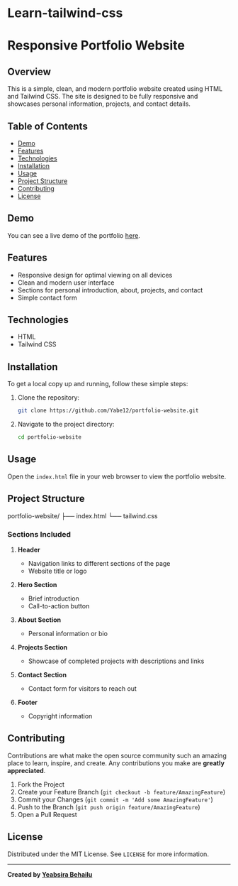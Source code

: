 # Learn-tailwind-css
# Responsive Portfolio Website

## Overview

This is a simple, clean, and modern portfolio website created using HTML and Tailwind CSS. The site is designed to be fully responsive and showcases personal information, projects, and contact details.

## Table of Contents

- [Demo](#demo)
- [Features](#features)
- [Technologies](#technologies)
- [Installation](#installation)
- [Usage](#usage)
- [Project Structure](#project-structure)
- [Contributing](#contributing)
- [License](#license)

## Demo

You can see a live demo of the portfolio [here](yeabsira-sepia.vercel.app
).

## Features

- Responsive design for optimal viewing on all devices
- Clean and modern user interface
- Sections for personal introduction, about, projects, and contact
- Simple contact form

## Technologies

- HTML
- Tailwind CSS

## Installation

To get a local copy up and running, follow these simple steps:

1. Clone the repository:

    ```bash
    git clone https://github.com/Yabe12/portfolio-website.git
    ```

2. Navigate to the project directory:

    ```bash
    cd portfolio-website
    ```

## Usage

Open the `index.html` file in your web browser to view the portfolio website.

## Project Structure
portfolio-website/ ├── index.html └── tailwind.css

### Sections Included

1. **Header**
   - Navigation links to different sections of the page
   - Website title or logo

2. **Hero Section**
   - Brief introduction
   - Call-to-action button

3. **About Section**
   - Personal information or bio

4. **Projects Section**
   - Showcase of completed projects with descriptions and links

5. **Contact Section**
   - Contact form for visitors to reach out

6. **Footer**
   - Copyright information

## Contributing

Contributions are what make the open source community such an amazing place to learn, inspire, and create. Any contributions you make are **greatly appreciated**.

1. Fork the Project
2. Create your Feature Branch (`git checkout -b feature/AmazingFeature`)
3. Commit your Changes (`git commit -m 'Add some AmazingFeature'`)
4. Push to the Branch (`git push origin feature/AmazingFeature`)
5. Open a Pull Request

## License

Distributed under the MIT License. See `LICENSE` for more information.

---

**Created by [Yeabsira Behailu](https://github.com/Yabe12)**
